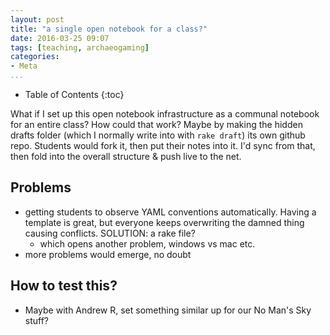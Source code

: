 ```yaml
---
layout: post
title: "a single open notebook for a class?"
date: 2016-03-25 09:07
tags: [teaching, archaeogaming]
categories:
- Meta
...
```


* Table of Contents
{:toc}

What if I set up this open notebook infrastructure as a communal notebook for an entire class? How could that work? Maybe by making the hidden drafts folder (which I normally write into with `rake draft`) its own github repo. Students would fork it, then put their notes into it. I'd sync from that, then fold into the overall structure & push live to the net.

## Problems
- getting students to observe YAML conventions automatically. Having a template is great, but everyone keeps overwriting the damned thing causing conflicts. SOLUTION: a rake file?
  - which opens another problem, windows vs mac etc.
- more problems would emerge, no doubt

## How to test this?
- Maybe with Andrew R, set something similar up for our No Man's Sky stuff?
